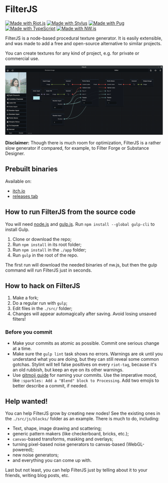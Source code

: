 # FilterJS

[![Made with Riot.js](https://img.shields.io/badge/riot-js-ff0044.svg)](http://riot.js.org/) 
[![Made with Stylus](https://img.shields.io/badge/stylus-lang-ff6347.svg)](http://stylus-lang.com/) 
[![Made with Pug](https://img.shields.io/badge/pug-lang-a86454.svg)](https://pugjs.org/)
[![Made with TypeScript](https://img.shields.io/badge/type-script-294E80.svg)](http://typescriptlang.org/) 
[![Made with NW.js](https://img.shields.io/badge/nw-js-1CA0DA.svg)](https://nwjs.io/) 

FilterJS is a node-based procedural texture generator. It is easily extensible, and was made to add a free and open-source alternative to similar projects.

You can create textures for any kind of project, e.g. for private or commercial use.

![Screenshot](screenshot.png)

**Disclaimer:** Though there is much room for optimization, FilterJS is a rather slow generator if compared, for example, to Filter Forge or Substance Designer.

## Prebuilt binaries

Available on:

* [itch.io](https://comigo.itch.io/filterjs)
* [releases tab](https://github.com/CosmoMyzrailGorynych/FilterJS/releases)

## How to run FilterJS from the source code

You will need [node.js](https://nodejs.org/) and [gulp.js](https://gulpjs.com/). Run `npm install --global gulp-cli` to install Gulp.

1. Clone or download the repo;
2. Run `npm install` in its root folder;
3. Run `npm install` in the `./app` folder;
4. Run `gulp` in the root of the repo.

The first run will download the needed binaries of nw.js, but then the gulp command will run FilterJS just in seconds.

## How to hack on FilterJS

1. Make a fork;
2. Do a regular run with `gulp`;
3. Edit files in the `./src/` folder;
4. Changes will appear automagically after saving. Avoid losing unsaved filters!

### Before you commit

- Make your commits as atomic as possible. Commit one serious change at a time. 
- Make sure the `gulp lint` task shows no errors. Warnings are ok until you understand what you are doing, but they can still reveal some common gotchas. Stylint will tell false positives on every `riot-tag`, because it's an old rubbish, but keep an eye on its other warnings.
- Use [gitmoji guide](https://gitmoji.carloscuesta.me/) for naming your commits. Use the imperative mood, like `:sparkles: Add a "Blend" block to Processing`. Add two emojis to better describe a commit, if needed.

## Help wanted!

You can help FilterJS grow by creating new nodes! See the existing ones in the `./src/js/blocks/` folder as an example. There is much to do, including:

* Text, shape, image drawing and scattering;
* generic pattern makers (like checkerboard, bricks, etc.);
* `canvas`-based transforms, masking and overlays;
* turning pixel-based noise generators to canvas-based (WebGL-powered);
* new noise generators;
* and everything you can come up with.

Last but not least, you can help FilterJS just by telling about it to your friends, writing blog posts, etc.
